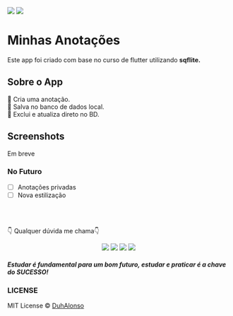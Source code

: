 <img src="https://img.shields.io/badge/Version-1.0.0-green"> <img src="https://img.shields.io/badge/license-MIT-blue"> 

# Minhas Anotações

Este app foi criado com base no curso de flutter utilizando <strong>sqflite.</strong>

## Sobre o App

:iphone: Cria uma anotação.  
:iphone: Salva no banco de dados local.  
:iphone: Exclui e atualiza direto no BD.  

## Screenshots

Em breve

### No Futuro
- [ ] Anotações privadas
- [ ] Nova estilização
</br>
</br>

👇 Qualquer dúvida me chama👇

<p align="center">
  <a href="https://instagram.com/duhalonsoo" target="_blank"><img src="https://img.shields.io/badge/-Instagram-%23E4405F?style=for-the-badge&logo=instagram&logoColor=white" target="_blank"></a>
  <a href="https://t.me/duhalonso" target="_blank"><img src="https://img.shields.io/badge/Telegram-2CA5E0?style=for-the-badge&logo=telegram&logoColor=white" target="_blank"></a> 
  <a href = "mailto:duhalonso.dev@gmail.com"><img src="https://img.shields.io/badge/-Gmail-%23333?style=for-the-badge&logo=gmail&logoColor=white" target="_blank"></a>
  <a href="https://www.linkedin.com/in/eduardo-alonso-685509b7" target="_blank"><img src="https://img.shields.io/badge/-LinkedIn-%230077B5?style=for-the-badge&logo=linkedin&logoColor=white" target="_blank"></a> 
 
</p>

#### *Estudar é fundamental para um bom futuro, estudar e praticar é a chave do SUCESSO!*

### LICENSE
MIT License © [DuhAlonso](https://github.com/DuhAlonso/basic_app_request_api/blob/master/LICENSE.md)
